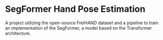 # SegFormer Hand Pose Estimation
A project utilizing the open-source FreiHAND dataset and a pipeline to train an implementation of the SegFormer, a model based on the Transformer architecture.
